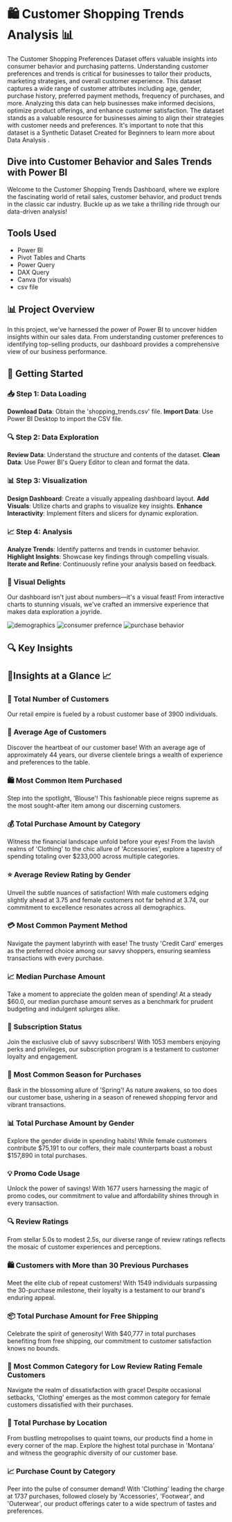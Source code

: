 # 🛍️ Customer Shopping Trends Analysis 📊
The Customer Shopping Preferences Dataset offers valuable insights into consumer behavior and purchasing patterns. Understanding customer preferences and trends is critical for businesses to tailor their products, marketing strategies, and overall customer experience. This dataset captures a wide range of customer attributes including age, gender, purchase history, preferred payment methods, frequency of purchases, and more. Analyzing this data can help businesses make informed decisions, optimize product offerings, and enhance customer satisfaction. The dataset stands as a valuable resource for businesses aiming to align their strategies with customer needs and preferences. It's important to note that this dataset is a Synthetic Dataset Created for Beginners to learn more about Data Analysis .

## Dive into Customer Behavior and Sales Trends with Power BI

Welcome to the Customer Shopping Trends Dashboard, where we explore the fascinating world of retail sales, customer behavior, and product trends in the classic car industry. Buckle up as we take a thrilling ride through our data-driven analysis!
## Tools Used
- Power BI
- Pivot Tables and Charts
- Power Query
- DAX Query
- Canva (for visuals)
- csv file

## 📊 Project Overview

In this project, we've harnessed the power of Power BI to uncover hidden insights within our sales data. From understanding customer preferences to identifying top-selling products, our dashboard provides a comprehensive view of our business performance.

## 🚀 Getting Started
### 📥 Step 1: Data Loading
**Download Data**: Obtain the 'shopping_trends.csv' file.
**Import Data**: Use Power BI Desktop to import the CSV file.
### 🔍 Step 2: Data Exploration
**Review Data**: Understand the structure and contents of the dataset.
**Clean Data**: Use Power BI's Query Editor to clean and format the data.
### 📊 Step 3: Visualization
**Design Dashboard**: Create a visually appealing dashboard layout.
**Add Visuals**: Utilize charts and graphs to visualize key insights.
**Enhance Interactivity**: Implement filters and slicers for dynamic exploration.
### 📈 Step 4: Analysis
**Analyze Trends**: Identify patterns and trends in customer behavior.
**Highlight Insights**: Showcase key findings through compelling visuals.
**Iterate and Refine**: Continuously refine your analysis based on feedback.

### 🎨 Visual Delights

Our dashboard isn't just about numbers—it's a visual feast! From interactive charts to stunning visuals, we've crafted an immersive experience that makes data exploration a joyride.

![demographics](https://github.com/Sonus5418/CUSTOMER-SHOPPING-TRENDS/blob/main/customer%20shopping%20trends%20dashboard%20images/Customer%20Shopping%20Trends%201.jpg)
![consumer prefernce](https://github.com/Sonus5418/CUSTOMER-SHOPPING-TRENDS/blob/main/customer%20shopping%20trends%20dashboard%20images/Customer%20Shopping%20Trends%202.jpg)
![purchase behavior](https://github.com/Sonus5418/CUSTOMER-SHOPPING-TRENDS/blob/main/customer%20shopping%20trends%20dashboard%20images/Customer%20Shopping%20Trends%203.jpg)

## 🔍 Key Insights

## 🌟Insights at a Glance 📈
### 🎉 Total Number of Customers
Our retail empire is fueled by a robust customer base of 3900 individuals.

### 🎯 Average Age of Customers
Discover the heartbeat of our customer base! With an average age of approximately 44 years, our diverse clientele brings a wealth of experience and preferences to the table.

### 🛍️ Most Common Item Purchased
Step into the spotlight, 'Blouse'! This fashionable piece reigns supreme as the most sought-after item among our discerning customers.

### 💰 Total Purchase Amount by Category
Witness the financial landscape unfold before your eyes! From the lavish realms of 'Clothing' to the chic allure of 'Accessories', explore a tapestry of spending totaling over $233,000 across multiple categories.

### ⭐ Average Review Rating by Gender
Unveil the subtle nuances of satisfaction! With male customers edging slightly ahead at 3.75 and female customers not far behind at 3.74, our commitment to excellence resonates across all demographics.

### 💳 Most Common Payment Method
Navigate the payment labyrinth with ease! The trusty 'Credit Card' emerges as the preferred choice among our savvy shoppers, ensuring seamless transactions with every purchase.

### 📈 Median Purchase Amount
Take a moment to appreciate the golden mean of spending! At a steady $60.0, our median purchase amount serves as a benchmark for prudent budgeting and indulgent splurges alike.

### 🚀 Subscription Status
Join the exclusive club of savvy subscribers! With 1053 members enjoying perks and privileges, our subscription program is a testament to customer loyalty and engagement.

### 🌸 Most Common Season for Purchases
Bask in the blossoming allure of 'Spring'! As nature awakens, so too does our customer base, ushering in a season of renewed shopping fervor and vibrant transactions.

### 📊 Total Purchase Amount by Gender
Explore the gender divide in spending habits! While female customers contribute $75,191 to our coffers, their male counterparts boast a robust $157,890 in total purchases.

### 💡 Promo Code Usage
Unlock the power of savings! With 1677 users harnessing the magic of promo codes, our commitment to value and affordability shines through in every transaction.

### 🔍 Review Ratings
From stellar 5.0s to modest 2.5s, our diverse range of review ratings reflects the mosaic of customer experiences and perceptions.

### 🛍️ Customers with More than 30 Previous Purchases
Meet the elite club of repeat customers! With 1549 individuals surpassing the 30-purchase milestone, their loyalty is a testament to our brand's enduring appeal.

### 📦 Total Purchase Amount for Free Shipping
Celebrate the spirit of generosity! With $40,777 in total purchases benefiting from free shipping, our commitment to customer satisfaction knows no bounds.

### 👗 Most Common Category for Low Review Rating Female Customers
Navigate the realm of dissatisfaction with grace! Despite occasional setbacks, 'Clothing' emerges as the most common category for female customers dissatisfied with their purchases.

### 📍 Total Purchase by Location
From bustling metropolises to quaint towns, our products find a home in every corner of the map. Explore the highest total purchase in 'Montana' and witness the geographic diversity of our customer base.

### 📈 Purchase Count by Category
Peer into the pulse of consumer demand! With 'Clothing' leading the charge at 1737 purchases, followed closely by 'Accessories', 'Footwear', and 'Outerwear', our product offerings cater to a wide spectrum of tastes and preferences.






